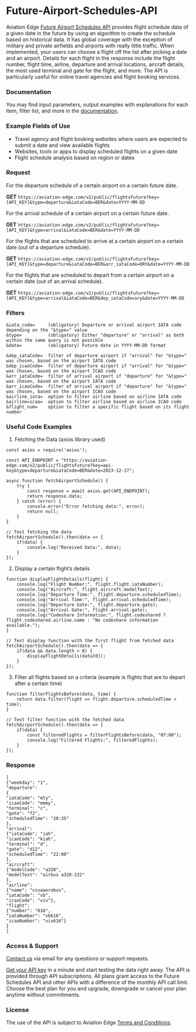 # Future-Airport-Schedules-API
Aviation Edge [Future Airport Schedules API](https://aviation-edge.com/future-flight-schedules-and-timetables-of-airports-api/) provides flight schedule data of a given date in the future by using an algorithm to create the schedule based on historical data. It has global coverage with the exception of military and private airfields and airports with really little traffic. When implemented, your users can choose a flight off the list after picking a date and an airport. Details for each flight in the response include the flight number, flight time, airline, departure and arrival locations, aircraft details, the most used terminal and gate for the flight, and more. The API is particularly useful for online travel agencies and flight booking services.

### Documentation
You may find input parameters, output examples with explanations for each item, filter list, and more in the [documentation](https://aviation-edge.com/developers/).

### Example Fields of Use
- Travel agency and flight booking websites where users are expected to submit a date and view available flights
- Websites, tools or apps to  display scheduled flights on a given date
- Flight schedule analysis based on region or dates

### Request 
For the departure schedule of a certain airport on a certain future date.

**GET** `https://aviation-edge.com/v2/public/flightsFuture?key=[API_KEY]&type=departure&iataCode=BER&date=YYYY-MM-DD`

For the arrival schedule of a certain airport on a certain future date.

**GET** `https://aviation-edge.com/v2/public/flightsFuture?key=[API_KEY]&type=arrival&iataCode=BER&date=YYYY-MM-DD`

For the flights that are scheduled to arrive at a certain airport on a certain date (out of a departure schedule).

**GET** `https://aviation-edge.com/v2/public/flightsFuture?key=[API_KEY]&type=departure&iataCode=BER&arr_iataCode=ORY&date=YYYY-MM-DD`

For the flights that are scheduled to depart from a certain airport on a certain date (out of an arrival schedule).

**GET** `https://aviation-edge.com/v2/public/flightsFuture?key=[API_KEY]&type=arrival&iataCode=BER&dep_iataCode=ory&date=YYYY-MM-DD`

### Filters
```
&iata_code=     (obligatory) Departure or arrival airport IATA code depending on the "&type=" value
&type=          (obligatory) Either "departure" or "arrival" as both within the same query is not possible
&date=          (obligatory) Future date in YYYY-MM-DD format

&dep_iataCode=  filter of departure airport if "arrival" for "&type=" was chosen, based on the airport IATA code
&dep_icaoCode=  filter of departure airport if "arrival" for "&type=" was chosen, based on the airport ICAO code
&arr_iataCode=  filter of arrival airport if "departure" for "&type=" was chosen, based on the airport IATA code
&arr_icaoCode=  filter of arrival airport if "departure" for "&type=" was chosen, based on the airport ICAO code
&airline_iata=  option to filter airline based on airline IATA code
&airline=icao=  option to filter airline based on airline ICAO code
&flight_num=    option to filter a specific flight based on its flight number
```

### Useful Code Examples

1.	Fetching the Data (axios library used)

```
const axios = require('axios');

const API_ENDPOINT = "https://aviation-edge.com/v2/public/flightsFuture?key=api-key&type=departure&iataCode=BER&date=2023-12-17";

async function fetchAirportSchedule() {
    try {
        const response = await axios.get(API_ENDPOINT);
        return response.data;
    } catch (error) {
        console.error("Error fetching data:", error);
        return null;
    }
}

// Test fetching the data
fetchAirportSchedule().then(data => {
    if(data) {
        console.log("Received Data:", data);
    }
});
```

2.	Display a certain flight’s details

```
function displayFlightDetails(flight) {
    console.log("Flight Number:", flight.flight.iataNumber);
    console.log("Aircraft:", flight.aircraft.modelText);
    console.log("Departure Time:", flight.departure.scheduledTime);
    console.log("Arrival Time:", flight.arrival.scheduledTime);
    console.log("Departure Gate:", flight.departure.gate);
    console.log("Arrival Gate:", flight.arrival.gate);
    console.log("Codeshare Information:", flight.codeshared ? flight.codeshared.airline.name : "No codeshare information available.");
}

// Test display function with the first flight from fetched data
fetchAirportSchedule().then(data => {
    if(data && data.length > 0) {
        displayFlightDetails(data[0]);
    }
});
```

3.	Filter all flights based on a criteria (example is flights that are to depart after a certain time)

```
function filterFlightsBefore(data, time) {
    return data.filter(flight => flight.departure.scheduledTime < time);
}

// Test filter function with the fetched data
fetchAirportSchedule().then(data => {
    if(data) {
        const filteredFlights = filterFlightsBefore(data, "07:00");
        console.log("Filtered Flights:", filteredFlights);
    }
});
```

### Response
```
[
{"weekday": "1",
"departure": 
{
"iataCode": "mty",
"icaoCode": "mmmy",
"terminal": "c",
"gate": "f2",
"scheduledTime": "20:35"
}, 
"arrival": 
{"iataCode": "iah", 
"icaoCode": "kiah",
"terminal": "d", 
"gate": "d12", 
"scheduledTime": "22:00"
}, 
"aircraft": 
{"modelCode": "a320", 
"modelText": "airbus a320-232"
},
"airline": 
{"name": "vivaaerobus",
"iataCode": "vb", 
"icaoCode": "viv"}, 
"flight": 
{"number": "616", 
"iataNumber": "vb616", 
"icaoNumber": "viv616"}
}
]
```

### Access & Support
[Contact us](https://aviation-edge.com/contact/) via email for any questions or support requests.

[Get your API key](https://aviation-edge.com/premium-api/) in a minute and start testing the data right away. The API is provided through API subscriptions. All plans grant access to the Future Schedules API and other APIs with a difference of the monthly API call limit. Choose the best plan for you and upgrade, downgrade or cancel your plan anytime without  commitments.

### License
The use of the API is subject to Aviation Edge [Terms and Conditions](https://aviation-edge.com/api-terms-of-service/).
